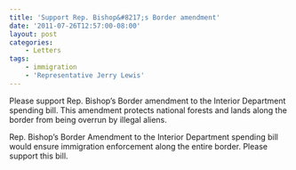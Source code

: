 ```yaml
---
title: 'Support Rep. Bishop&#8217;s Border amendment'
date: '2011-07-26T12:57:00-08:00'
layout: post
categories:
    - Letters
tags:
    - immigration
    - 'Representative Jerry Lewis'
---
```


Please support Rep. Bishop’s Border amendment to the Interior Department spending bill. This amendment protects national forests and lands along the border from being overrun by illegal aliens.  
  
Rep. Bishop’s Border Amendment to the Interior Department spending bill would ensure immigration enforcement along the entire border. Please support this bill.